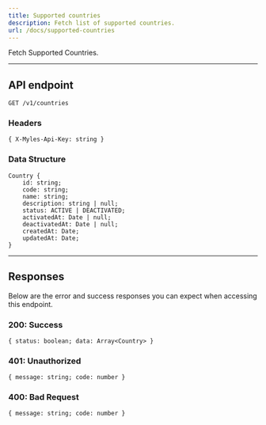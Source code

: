 ```yaml
---
title: Supported countries
description: Fetch list of supported countries.
url: /docs/supported-countries
---
```


Fetch Supported Countries.

---

## API endpoint

```shell
GET /v1/countries
```

### Headers

```shell
{ X-Myles-Api-Key: string }
```

### Data Structure

```shell
Country {
	id: string;
	code: string;
	name: string;
	description: string | null;
	status: ACTIVE | DEACTIVATED;
	activatedAt: Date | null;
	deactivatedAt: Date | null;
	createdAt: Date;
	updatedAt: Date;
}
```

---

## Responses

Below are the error and success responses you can expect when accessing this endpoint.

### 200: Success

```shell
{ status: boolean; data: Array<Country> }
```

### 401: Unauthorized

```shell
{ message: string; code: number }
```


### 400: Bad Request

```shell
{ message: string; code: number }
```
